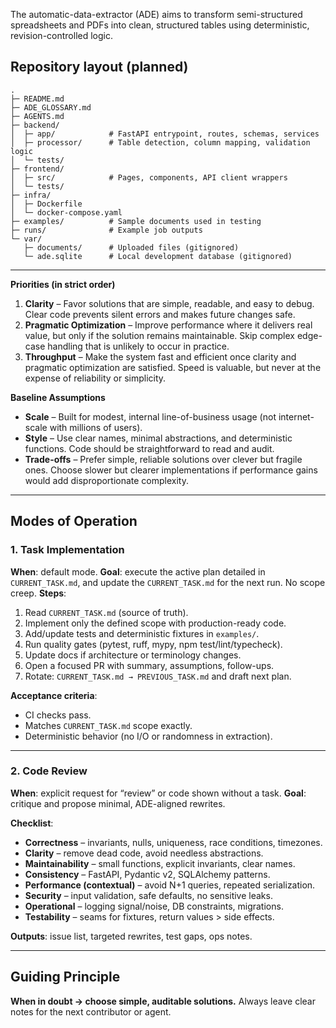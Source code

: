 The automatic-data-extractor (ADE) aims to transform semi-structured spreadsheets and PDFs into clean, structured tables using deterministic, revision-controlled logic.

## Repository layout (planned)
```
.
├─ README.md
├─ ADE_GLOSSARY.md
├─ AGENTS.md
├─ backend/
│  ├─ app/            # FastAPI entrypoint, routes, schemas, services
│  ├─ processor/      # Table detection, column mapping, validation logic
│  └─ tests/
├─ frontend/
│  ├─ src/            # Pages, components, API client wrappers
│  └─ tests/
├─ infra/
│  ├─ Dockerfile
│  └─ docker-compose.yaml
├─ examples/          # Sample documents used in testing
├─ runs/              # Example job outputs
└─ var/
   ├─ documents/      # Uploaded files (gitignored)
   └─ ade.sqlite      # Local development database (gitignored)
```

---

**Priorities (in strict order)**

1. **Clarity** – Favor solutions that are simple, readable, and easy to debug. Clear code prevents silent errors and makes future changes safe.
2. **Pragmatic Optimization** – Improve performance where it delivers real value, but only if the solution remains maintainable. Skip complex edge-case handling that is unlikely to occur in practice.
3. **Throughput** – Make the system fast and efficient once clarity and pragmatic optimization are satisfied. Speed is valuable, but never at the expense of reliability or simplicity.

**Baseline Assumptions**

* **Scale** – Built for modest, internal line-of-business usage (not internet-scale with millions of users).
* **Style** – Use clear names, minimal abstractions, and deterministic functions. Code should be straightforward to read and audit.
* **Trade-offs** – Prefer simple, reliable solutions over clever but fragile ones. Choose slower but clearer implementations if performance gains would add disproportionate complexity.

---

## Modes of Operation

### 1. Task Implementation

**When**: default mode.
**Goal**: execute the active plan detailed in `CURRENT_TASK.md`, and update the `CURRENT_TASK.md` for the next run. No scope creep.
**Steps**:

1. Read `CURRENT_TASK.md` (source of truth).
2. Implement only the defined scope with production-ready code.
3. Add/update tests and deterministic fixtures in `examples/`.
4. Run quality gates (pytest, ruff, mypy, npm test/lint/typecheck).
5. Update docs if architecture or terminology changes.
6. Open a focused PR with summary, assumptions, follow-ups.
7. Rotate: `CURRENT_TASK.md → PREVIOUS_TASK.md` and draft next plan.

**Acceptance criteria**:

* CI checks pass.
* Matches `CURRENT_TASK.md` scope exactly.
* Deterministic behavior (no I/O or randomness in extraction).

---

### 2. Code Review

**When**: explicit request for “review” or code shown without a task.
**Goal**: critique and propose minimal, ADE-aligned rewrites.

**Checklist**:

* **Correctness** – invariants, nulls, uniqueness, race conditions, timezones.
* **Clarity** – remove dead code, avoid needless abstractions.
* **Maintainability** – small functions, explicit invariants, clear names.
* **Consistency** – FastAPI, Pydantic v2, SQLAlchemy patterns.
* **Performance (contextual)** – avoid N+1 queries, repeated serialization.
* **Security** – input validation, safe defaults, no sensitive leaks.
* **Operational** – logging signal/noise, DB constraints, migrations.
* **Testability** – seams for fixtures, return values > side effects.

**Outputs**: issue list, targeted rewrites, test gaps, ops notes.

---

## Guiding Principle

**When in doubt → choose simple, auditable solutions.**
Always leave clear notes for the next contributor or agent.
